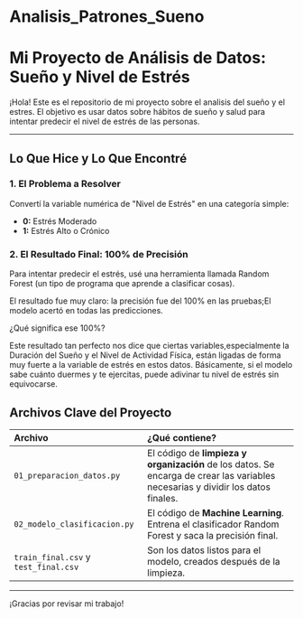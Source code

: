 # Analisis_Patrones_Sueno
# Mi Proyecto de Análisis de Datos: Sueño y Nivel de Estrés

¡Hola! Este es el repositorio de mi proyecto sobre el analisis del sueño y el estres. 
El objetivo es usar datos sobre hábitos de sueño y salud para intentar predecir el nivel de estrés de las personas.

---

## Lo Que Hice y Lo Que Encontré

### 1. El Problema a Resolver
Convertí la variable numérica de "Nivel de Estrés" en una categoría simple:
* **0:** Estrés Moderado
* **1:** Estrés Alto o Crónico

### 2. El Resultado Final: 100% de Precisión

Para intentar predecir el estrés, usé una herramienta llamada Random Forest (un tipo de programa que aprende a clasificar cosas).

El resultado fue muy claro: la precisión fue del 100% en las pruebas;El modelo acertó en todas las predicciones.

¿Qué significa ese 100%?

Este resultado tan perfecto nos dice que ciertas variables,especialmente la Duración del Sueño y el Nivel de Actividad Física, están ligadas de forma muy fuerte a la variable de estrés en estos datos. Básicamente, si el modelo sabe cuánto duermes y te ejercitas, puede adivinar tu nivel de estrés sin equivocarse.

## Archivos Clave del Proyecto

| Archivo | ¿Qué contiene? |
| :--- | :--- |
| `01_preparacion_datos.py` | El código de **limpieza y organización** de los datos. Se encarga de crear las variables necesarias y dividir los datos finales. |
| `02_modelo_clasificacion.py` | El código de **Machine Learning**. Entrena el clasificador Random Forest y saca la precisión final. |
| `train_final.csv` y `test_final.csv` | Son los datos listos para el modelo, creados después de la limpieza. |

---
¡Gracias por revisar mi trabajo!
